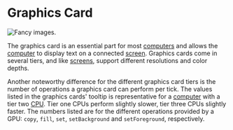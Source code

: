 # Graphics Card

![Fancy images.](oredict:oc:graphicsCard1)

The graphics card is an essential part for most [computers](../general/computer.md) and allows the [computer](../general/computer.md) to display text on a connected [screen](../block/screen1.md). Graphics cards come in several tiers, and like [screens](../block/screen1.md), support different resolutions and color depths.

Another noteworthy difference for the different graphics card tiers is the number of operations a graphics card can perform per tick. The values listed in the graphics cards' tooltip is representative for a [computer](../general/computer.md) with a tier two [CPU](cpu1.md). Tier one CPUs perform slightly slower, tier three CPUs slightly faster. The numbers listed are for the different operations provided by a GPU: `copy`, `fill`, `set`, `setBackground` and `setForeground`, respectively.
